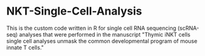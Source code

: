 # NKT-Single-Cell-Analysis
This is the custom code written in R for single cell RNA sequencing (scRNA-seq) analyses that were performed in the manuscript "Thymic iNKT cells single cell analyses unmask the common developmental program of mouse innate T cells."
